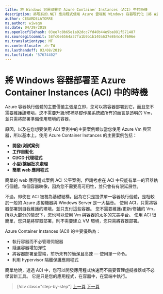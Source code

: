 ```yaml
---
title: 將 Windows 容器部署至 Azure Container Instances (ACI) 中的時機
description: 將現有的.NET 應用程式使用 Azure 雲端和 Windows 容器現代化 |將 Windows 容器部署至 Azure Container Instances (ACI) 中的時機
author: CESARDELATORRE
ms.author: wiwagn
ms.date: 04/29/2018
ms.openlocfilehash: 03ee7c8b65e1a92dcc7fd40b44e9ba081f571487
ms.sourcegitcommit: 58fc0e6564a37fa1b9b1b140a637e864c4cf696e
ms.translationtype: MT
ms.contentlocale: zh-TW
ms.lasthandoff: 03/08/2019
ms.locfileid: "57674402"
---
```

# <a name="when-to-deploy-windows-containers-to-azure-container-instances-aci"></a>將 Windows 容器部署至 Azure Container Instances (ACI) 中的時機

Azure 容器執行個體的主要價值主張是立即，您可以將容器部署到它，而且您不需要維護該環境，您不需要升級/修補基礎作業系統或所有的而言是透明的 Vm，並只需將部署準備使用環境的容器。

原因，以及在您想要使用 ACI 案例中的主要案例類似當您使用 Azure Vm 與容器，所以基本上，使用 Azure Container Instances 的主要案例包括：

- **開發/測試案例**
- **工作自動化**
- **CI/CD 代理程式**
- **小型/擴展批次處理**
- **簡單 web 應用程式**

簡單的 web 應用程式案例 ACI 公平案例，但請考慮在 ACI 中只能有單一的容器執行個體，每個容器映像，因為您不需要高可用性，並只會有有限延展性。

不過，即使在 ACI 被視為基礎結構，因為它只是提供單一容器執行個體，是相較於一般的 Azure 虛擬機器與 Windows Server 是一大福音。 使用 ACI，只需將容器部署到自我維護的環境，並只支付這些容器。 您不需要維護/更新/修補的 Vm，所以大部分的情況下，您也可以使用 Vm 與容器的太多的完美平台。 使用 ACI 很簡單，您只是將容器部署，則不需要建立 VM 環境，您只需將容器部署。

Azure Container Instances (ACI) 的主要優點為：

- 執行容器而不必管理伺服器
- 隨選容器增加彈性
- 將容器部署至雲端，前所未有的簡潔且高速 — 使用單一命令。
- 利用 hypervisor 隔離保護應用程式

簡單地說，透過 ACI 中，您可以開發應用程式快速而不需要管理虛擬機器或不必學習新工具。 它是只是您的應用程式，在容器中，在雲端中執行。

> [!div class="step-by-step"]
> [上一頁](when-to-deploy-windows-containers-to-azure-vms-iaas-cloud.md)
> [下一頁](when-to-deploy-windows-containers-to-service-fabric.md)
